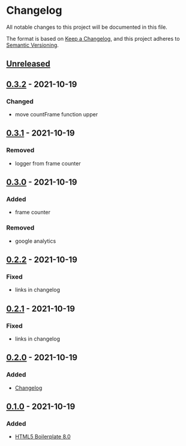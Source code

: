 # Changelog
All notable changes to this project will be documented in this file.

The format is based on [Keep a Changelog](https://keepachangelog.com/en/1.0.0/),
and this project adheres to [Semantic Versioning](https://semver.org/spec/v2.0.0.html).

## [Unreleased]

## [0.3.2] - 2021-10-19
### Changed
- move countFrame function upper

## [0.3.1] - 2021-10-19
### Removed
- logger from frame counter

## [0.3.0] - 2021-10-19
### Added
- frame counter
### Removed
- google analytics

## [0.2.2] - 2021-10-19
### Fixed
- links in changelog

## [0.2.1] - 2021-10-19
### Fixed
- links in changelog

## [0.2.0] - 2021-10-19
### Added
- [Changelog](https://keepachangelog.com/en/1.0.0/)

## [0.1.0] - 2021-10-19
### Added
- [HTML5 Boilerplate 8.0](https://html5boilerplate.com)

[Unreleased]: https://github.com/ArtemNikolaev/explosion-js-generator-demo/compare/v0.3.2...HEAD
[0.3.2]: https://github.com/ArtemNikolaev/explosion-js-generator-demo/compare/v0.3.1...v0.3.2
[0.3.1]: https://github.com/ArtemNikolaev/explosion-js-generator-demo/compare/v0.3.0...v0.3.1
[0.3.0]: https://github.com/ArtemNikolaev/explosion-js-generator-demo/compare/v0.2.2...v0.3.0
[0.2.2]: https://github.com/ArtemNikolaev/explosion-js-generator-demo/compare/v0.2.1...v0.2.2
[0.2.1]: https://github.com/ArtemNikolaev/explosion-js-generator-demo/compare/v0.2.0...v0.2.1
[0.2.0]: https://github.com/ArtemNikolaev/explosion-js-generator-demo/compare/v0.1.0...v0.2.0
[0.1.0]: https://github.com/ArtemNikolaev/explosion-js-generator-demo/releases/tag/v0.1.0
